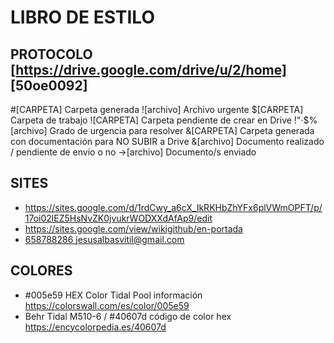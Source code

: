 # LIBRO DE ESTILO

## PROTOCOLO [https://drive.google.com/drive/u/2/home] [50oe0092]
#[CARPETA] Carpeta generada ![archivo] Archivo urgente
$[CARPETA] Carpeta de trabajo
![CARPETA] Carpeta pendiente de crear en Drive
!"·$%[archivo] Grado de urgencia para resolver
&[CARPETA] Carpeta generada con documentación para NO SUBIR a Drive
&[archivo] Documento realizado / pendiente de envío o no
->[archivo] Documento/s enviado

## SITES
- https://sites.google.com/d/1rdCwy_a6cX_IkRKHbZhYFx6plVWmOPFT/p/17oi02lEZ5HsNvZK0jvukrWODXXdAfAp9/edit
- https://sites.google.com/view/wikigithub/en-portada
- [658788286 jesusalbasvitil@gmail.com](https://micloud.movistar.es/#profile)


## COLORES
- #005e59 HEX Color Tidal Pool información  https://colorswall.com/es/color/005e59
- Behr Tidal M510-6 / #40607d código de color hex https://encycolorpedia.es/40607d
